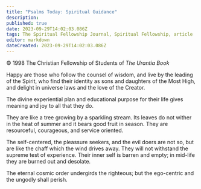 ```yaml
---
title: "Psalms Today: Spiritual Guidance"
description: 
published: true
date: 2023-09-29T14:02:03.086Z
tags: The Spiritual Fellowship Journal, Spiritual Fellowship, article
editor: markdown
dateCreated: 2023-09-29T14:02:03.086Z
---
```


<p class="v-card v-sheet theme--light gray lighten-3 px-2">© 1998 The Christian Fellowship of Students of <i>The Urantia Book</i></p>

Happy are those who follow the counsel of wisdom, 
and live by the leading of the Spirit, 
who find their identity as sons and daughters of the Most High, 
and delight in universe laws and the love of the Creator.

The divine experiential plan and educational purpose 
for their life gives meaning and joy to all that they do.

They are like a tree growing by a sparkling stream. 
Its leaves do not wither in the heat of summer and it bears good fruit in season. 
They are resourceful, courageous, and service oriented.

The self-centered, the pleassure seekers, 
and the evil doers are not so, 
but are like the chaff which the wind drives away. 
They will not withstand the supreme test of experience. 
Their inner self is barren and empty; 
in mid-life they are burned out and desolate.

The eternal cosmic order undergirds the righteous;
but the ego-centric and the ungodly shall perish.